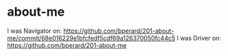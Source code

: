 # about-me

I was Navigator on: https://github.com/bperard/201-about-me/commit/68e016229e1bfcfedf5cdf69a126370050fc44c5
I was Driver on: https://github.com/bperard/201-about-me